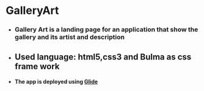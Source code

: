 # GalleryArt
- ### Gallery Art is a landing page for an application that show the gallery and its artist and description 
- ## Used language: html5,css3 and Bulma as css frame work
- #### The app is deployed using [Glide](https://www.glideapps.com/) 
